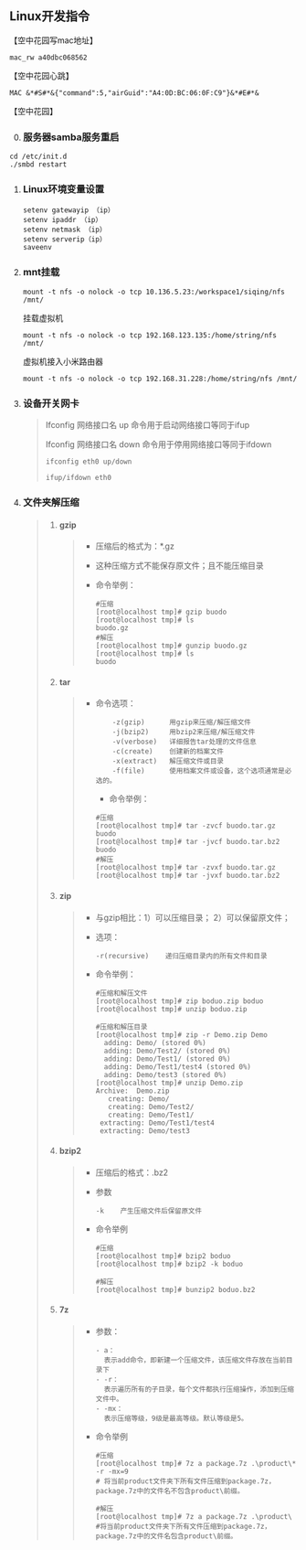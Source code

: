 ## Linux开发指令

【空中花园写mac地址】

```
mac_rw a40dbc068562
```

【空中花园心跳】

```
MAC &*#S#*&{"command":5,"airGuid":"A4:0D:BC:06:0F:C9"}&*#E#*&
```

【空中花园】

0. ### 服务器samba服务重启     

```shell
cd /etc/init.d
./smbd restart
```


1. ### Linux环境变量设置

   ```shell
   setenv gatewayip （ip）   
   setenv ipaddr （ip）  
   setenv netmask （ip）  
   setenv serverip（ip）  
   saveenv 
   ```
   
2. ### mnt挂载
   
   ```shell
   mount -t nfs -o nolock -o tcp 10.136.5.23:/workspace1/siqing/nfs /mnt/
   ```
   
   挂载虚拟机
   
   ```shell
   mount -t nfs -o nolock -o tcp 192.168.123.135:/home/string/nfs /mnt/
   ```

   虚拟机接入小米路由器
      ```shell
   mount -t nfs -o nolock -o tcp 192.168.31.228:/home/string/nfs /mnt/
      ```



3. ### 设备开关网卡

   > Ifconfig 网络接口名 up 命令用于启动网络接口等同于ifup
   >
   >  Ifconfig 网络接口名 down 命令用于停用网络接口等同于ifdown
   >
   >    `ifconfig eth0 up/down`     
   >
   >  `ifup/ifdown eth0`

   

4. ### 文件夹解压缩

   > 1. #### gzip
   >
   >    > - 压缩后的格式为：*.gz
   >    >
   >    > - 这种压缩方式不能保存原文件；且不能压缩目录
   >    >
   >    > - 命令举例：
   >    >
   >    >   ```shell
   >    >   #压缩
   >    >   [root@localhost tmp]# gzip buodo
   >    >   [root@localhost tmp]# ls
   >    >   buodo.gz
   >    >   #解压
   >    >   [root@localhost tmp]# gunzip buodo.gz 
   >    >   [root@localhost tmp]# ls
   >    >   buodo
   >    >   ```
   >    >
   >    >   
   >
   > 2. #### tar
   >
   >    > - 命令选项：
   >    >
   >    >   ```shell
   >    >       -z(gzip)      用gzip来压缩/解压缩文件
   >    >       -j(bzip2)     用bzip2来压缩/解压缩文件
   >    >       -v(verbose)   详细报告tar处理的文件信息
   >    >       -c(create)    创建新的档案文件
   >    >       -x(extract)   解压缩文件或目录
   >    >       -f(file)      使用档案文件或设备，这个选项通常是必选的。
   >    >   ```
   >    >
   >    >   - 命令举例：
   >    >
   >    >   ```shell
   >    >   #压缩
   >    >   [root@localhost tmp]# tar -zvcf buodo.tar.gz buodo
   >    >   [root@localhost tmp]# tar -jvcf buodo.tar.bz2 buodo 
   >    >   #解压
   >    >   [root@localhost tmp]# tar -zvxf buodo.tar.gz 
   >    >   [root@localhost tmp]# tar -jvxf buodo.tar.bz2
   >    >   ```
   >
   > 3. #### zip
   >
   >    > - 与gzip相比：1）可以压缩目录； 2）可以保留原文件；
   >    >
   >    > - 选项：
   >    >
   >    >   ```shell
   >    >   -r(recursive)    递归压缩目录内的所有文件和目录
   >    >   ```
   >    >
   >    > - 命令举例：
   >    >
   >    >   ```shell
   >    >   #压缩和解压文件
   >    >   [root@localhost tmp]# zip boduo.zip boduo
   >    >   [root@localhost tmp]# unzip boduo.zip
   >    >         
   >    >   #压缩和解压目录
   >    >   [root@localhost tmp]# zip -r Demo.zip Demo
   >    >     adding: Demo/ (stored 0%)
   >    >     adding: Demo/Test2/ (stored 0%)
   >    >     adding: Demo/Test1/ (stored 0%)
   >    >     adding: Demo/Test1/test4 (stored 0%)
   >    >     adding: Demo/test3 (stored 0%)
   >    >   [root@localhost tmp]# unzip Demo.zip 
   >    >   Archive:  Demo.zip
   >    >      creating: Demo/
   >    >      creating: Demo/Test2/
   >    >      creating: Demo/Test1/
   >    >    extracting: Demo/Test1/test4        
   >    >    extracting: Demo/test3  
   >    >   ```
   >    >
   >    >   
   >
   > 4. #### bzip2
   >
   >    > - 压缩后的格式：.bz2
   >    >
   >    > - 参数
   >    >
   >    >   ```shell
   >    >   -k    产生压缩文件后保留原文件
   >    >   ```
   >    >
   >    > - 命令举例
   >    >
   >    >   ```shell
   >    >   #压缩
   >    >   [root@localhost tmp]# bzip2 boduo
   >    >   [root@localhost tmp]# bzip2 -k boduo
   >    >         
   >    >   #解压
   >    >   [root@localhost tmp]# bunzip2 boduo.bz2 
   >    >   ```
   >
   > 5. #### 7z
   >
   >    > - 参数：
   >    >
   >    >   ```shell
   >    >   - a：
   >    >     表示add命令，即新建一个压缩文件，该压缩文件存放在当前目录下
   >    >   - -r：
   >    >     表示遍历所有的子目录，每个文件都执行压缩操作，添加到压缩文件中。
   >    >   - -mx：
   >    >     表示压缩等级，9级是最高等级。默认等级是5。
   >    >   ```
   >    >
   >    > - 命令举例
   >    >
   >    >   ```shell
   >    >   #压缩
   >    >   [root@localhost tmp]# 7z a package.7z .\product\* -r -mx=9    
   >    >   # 将当前product文件夹下所有文件压缩到package.7z，package.7z中的文件名不包含product\前缀。
   >    >         
   >    >   #解压
   >    >   [root@localhost tmp]# 7z a package.7z .\product\   
   >    >   #将当前product文件夹下所有文件压缩到package.7z，package.7z中的文件名包含product\前缀。
   >    >   ```
